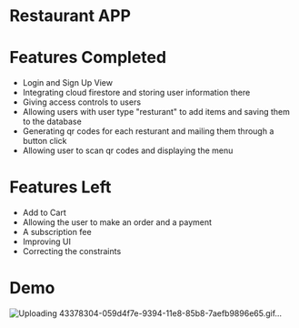 # Restaurant APP


# Features Completed
- Login and Sign Up View
- Integrating cloud firestore and storing user information there
- Giving access controls to users
- Allowing users with user type "resturant" to add items and saving them to the database
- Generating qr codes for each resturant and mailing them through a button click
- Allowing user to scan qr codes and displaying the menu


# Features Left
- Add to Cart
- Allowing the user to make an order and a payment
- A subscription fee
- Improving UI
- Correcting the constraints

# Demo

![Uploading 43378304-059d4f7e-9394-11e8-85b8-7aefb9896e65.gif…]()

